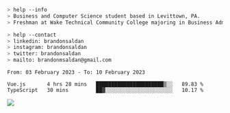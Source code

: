 ````bash
> help --info
> Business and Computer Science student based in Levittown, PA.
> Freshman at Wake Technical Community College majoring in Business Administration.
````

````bash
> help --contact
> linkedin: brandonsaldan
> instagram: brandonsaldan
> twitter: brandonsaldan
> mailto: brandonmsaldan@gmail.com
````

<!--START_SECTION:waka-->

```text
From: 03 February 2023 - To: 10 February 2023

Vue.js       4 hrs 28 mins   ██████████████████████▒░░   89.83 %
TypeScript   30 mins         ██▓░░░░░░░░░░░░░░░░░░░░░░   10.17 %
```

<!--END_SECTION:waka-->

![](https://komarev.com/ghpvc/?username=brandonsaldan&color=6A8AFF)

